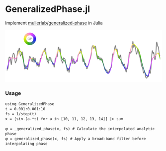 # GeneralizedPhase.jl
Implement [mullerlab/generalized-phase](https://github.com/mullerlab/generalized-phase) in Julia

![example figure](example.png)

### Usage
```
using GeneralizedPhase
t = 0.001:0.001:10
fs = 1/step(t)
x = [sin.(a.*t) for a in [10, 11, 12, 13, 14]] |> sum

𝜑 = _generalized_phase(x, fs) # Calculate the interpolated analytic phase
𝜑 = generalized_phase(x, fs) # Apply a broad-band filter before interpolating phase
```
